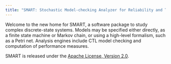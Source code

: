 ```yaml
---
title: "SMART: Stochastic Model-checking Analyzer for Reliability and Timing"
---
```



Welcome to the new home for SMART,
a software package to study complex discrete-state systems.
Models may be specified either directly, as a finite state machine
or Markov chain,
or using a high-level formalism, such as a Petri net.
Analysis engines include CTL model checking and computation of
performance measures.


SMART is released under the 
[Apache License, Version 2.0](http://www.apache.org/licenses).

